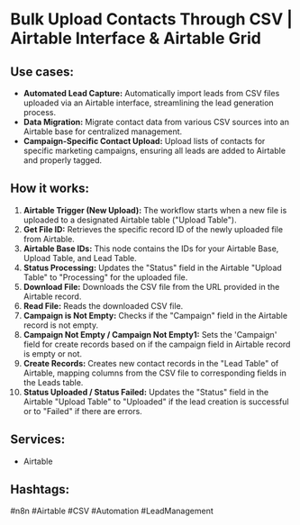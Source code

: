 # Bulk Upload Contacts Through CSV | Airtable Interface & Airtable Grid

## Use cases:

- **Automated Lead Capture:** Automatically import leads from CSV files uploaded via an Airtable interface, streamlining the lead generation process.
- **Data Migration:** Migrate contact data from various CSV sources into an Airtable base for centralized management.
- **Campaign-Specific Contact Upload:** Upload lists of contacts for specific marketing campaigns, ensuring all leads are added to Airtable and properly tagged.

## How it works:

1.  **Airtable Trigger (New Upload):** The workflow starts when a new file is uploaded to a designated Airtable table ("Upload Table").
2.  **Get File ID:** Retrieves the specific record ID of the newly uploaded file from Airtable.
3.  **Airtable Base IDs:** This node contains the IDs for your Airtable Base, Upload Table, and Lead Table.
4.  **Status Processing:** Updates the "Status" field in the Airtable "Upload Table" to "Processing" for the uploaded file.
5.  **Download File:** Downloads the CSV file from the URL provided in the Airtable record.
6.  **Read File:** Reads the downloaded CSV file.
7.  **Campaign is Not Empty:** Checks if the "Campaign" field in the Airtable record is not empty.
8.  **Campaign Not Empty / Campaign Not Empty1:** Sets the 'Campaign' field for create records based on if the campaign field in Airtable record is empty or not.
9.  **Create Records:** Creates new contact records in the "Lead Table" of Airtable, mapping columns from the CSV file to corresponding fields in the Leads table.
10. **Status Uploaded / Status Failed:** Updates the "Status" field in the Airtable "Upload Table" to "Uploaded" if the lead creation is successful or to "Failed" if there are errors.

## Services:

-   Airtable

## Hashtags:

#n8n #Airtable #CSV #Automation #LeadManagement
